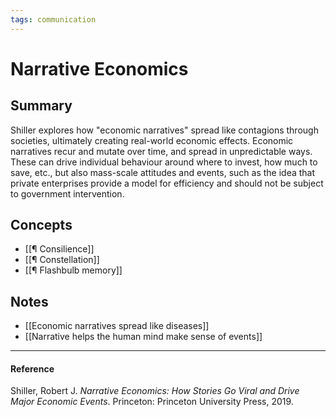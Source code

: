 ```yaml
---
tags: communication
---
```


# Narrative Economics
## Summary
Shiller explores how "economic narratives" spread like contagions through societies, ultimately creating real-world economic effects. Economic narratives recur and mutate over time, and spread in unpredictable ways. These can drive individual behaviour around where to invest, how much to save, etc., but also mass-scale attitudes and events, such as the idea that private enterprises provide a model for efficiency and should not be subject to government intervention.

## Concepts
- [[¶ Consilience]]
- [[¶ Constellation]]
- [[¶ Flashbulb memory]]

## Notes
- [[Economic narratives spread like diseases]]
- [[Narrative helps the human mind make sense of events]]

---

#### Reference
Shiller, Robert J. _Narrative Economics: How Stories Go Viral and Drive Major Economic Events_. Princeton: Princeton University Press, 2019.